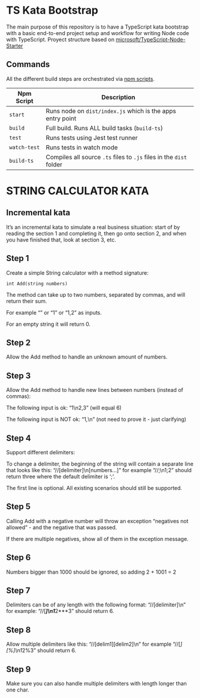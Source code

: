 # TS Kata Bootstrap

The main purpose of this repository is to have a TypeScript kata bootstrap with a basic end-to-end project setup and workflow for writing Node code with TypeScript.
Proyect structure based on [microsoft/TypeScript-Node-Starter](https://github.com/microsoft/TypeScript-Node-Starter)

## Commands

All the different build steps are orchestrated via [npm scripts](https://docs.npmjs.np/misc/scripts).

| Npm Script   | Description                                                         |
| ------------ | ------------------------------------------------------------------- |
| `start`      | Runs node on `dist/index.js` which is the apps entry point          |
| `build`      | Full build. Runs ALL build tasks (`build-ts`)                       |
| `test`       | Runs tests using Jest test runner                                   |
| `watch-test` | Runs tests in watch mode                                            |
| `build-ts`   | Compiles all source `.ts` files to `.js` files in the `dist` folder |


# STRING CALCULATOR KATA

## Incremental kata
It’s an incremental kata to simulate a real business situation: start of by reading the section 1 and completing it, then go onto section 2, and when you have finished that, look at section 3, etc.

## Step 1
Create a simple String calculator with a method signature:

    int Add(string numbers)
The method can take up to two numbers, separated by commas, and will return their sum.

For example “” or “1” or “1,2” as inputs.

For an empty string it will return 0.

## Step 2
Allow the Add method to handle an unknown amount of numbers.

## Step 3
Allow the Add method to handle new lines between numbers (instead of commas):

The following input is ok: “1\n2,3” (will equal 6)

The following input is NOT ok: “1,\n” (not need to prove it - just clarifying)

## Step 4
Support different delimiters:

To change a delimiter, the beginning of the string will contain a separate line that looks like this: “//[delimiter]\n[numbers…]” for example “//;\n1;2” should return three where the default delimiter is ‘;’.

The first line is optional. All existing scenarios should still be supported.

## Step 5
Calling Add with a negative number will throw an exception “negatives not allowed” - and the negative that was passed.

If there are multiple negatives, show all of them in the exception message.

## Step 6
Numbers bigger than 1000 should be ignored, so adding 2 + 1001 = 2

## Step 7
Delimiters can be of any length with the following format: “//[delimiter]\n” for example: “//[***]\n1***2***3” should return 6.

## Step 8
Allow multiple delimiters like this: “//[delim1][delim2]\n” for example “//[*][%]\n1*2%3” should return 6.

## Step 9
Make sure you can also handle multiple delimiters with length longer than one char.

